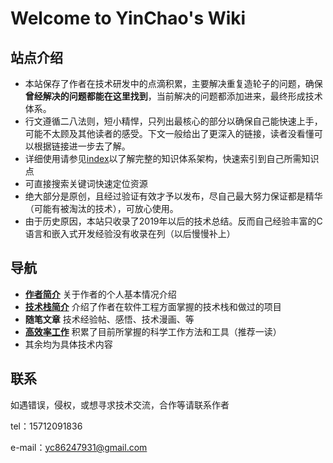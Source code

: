 # Welcome to YinChao's Wiki

## 站点介绍

- 本站保存了作者在技术研发中的点滴积累，主要解决重复造轮子的问题，确保**曾经解决的问题都能在这里找到**，当前解决的问题都添加进来，最终形成技术体系。
- 行文遵循二八法则，短小精悍，只列出最核心的部分以确保自己能快速上手，可能不太顾及其他读者的感受。下文一般给出了更深入的链接，读者没看懂可以根据链接进一步去了解。
- 详细使用请参见[index](./index.md)以了解完整的知识体系架构，快速索引到自己所需知识点
- 可直接搜索关键词快速定位资源
- 绝大部分是原创，且经过验证有效才予以发布，尽自己最大努力保证都是精华（可能有被淘汰的技术），可放心使用。
- 由于历史原因，本站只收录了2019年以后的技术总结。反而自己经验丰富的C语言和嵌入式开发经验没有收录在列（以后慢慢补上）

## 导航

- [**作者简介**](./作者简介.md) 关于作者的个人基本情况介绍
- [**技术栈简介**](./技术栈简介.md) 介绍了作者在软件工程方面掌握的技术栈和做过的项目
- **随笔文章** 技术经验帖、感悟、技术漫画、等
- **[高效率工作](./tools/GTD工作法.md)** 积累了目前所掌握的科学工作方法和工具（推荐一读）
- 其余均为具体技术内容

## 联系

如遇错误，侵权，或想寻求技术交流，合作等请联系作者

tel：15712091836

e-mail：yc86247931@gmail.com